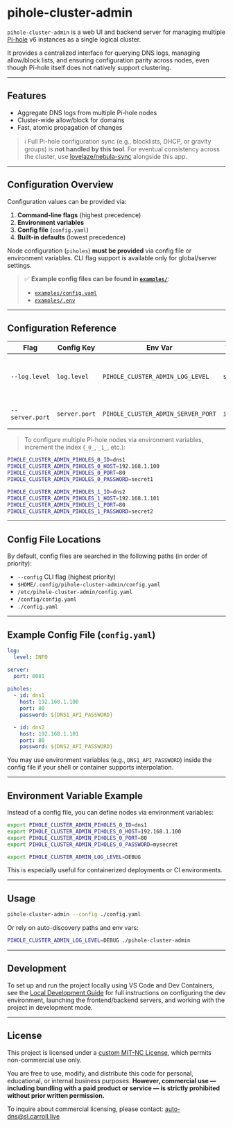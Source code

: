 # pihole-cluster-admin

`pihole-cluster-admin` is a web UI and backend server for managing multiple [Pi-hole](https://pi-hole.net/) v6 instances as a single logical cluster.

It provides a centralized interface for querying DNS logs, managing allow/block lists, and ensuring configuration parity across nodes, even though Pi-hole itself does not natively support clustering.

---

## Features

- Aggregate DNS logs from multiple Pi-hole nodes
- Cluster-wide allow/block for domains
- Fast, atomic propagation of changes

> ℹ️ Full Pi-hole configuration sync (e.g., blocklists, DHCP, or gravity groups) is **not handled by this tool**.
> For eventual consistency across the cluster, use [lovelaze/nebula-sync](https://github.com/lovelaze/nebula-sync) alongside this app.

---

## Configuration Overview

Configuration values can be provided via:

1. **Command-line flags** (highest precedence)
2. **Environment variables**
3. **Config file** (`config.yaml`)
4. **Built-in defaults** (lowest precedence)

Node configuration (`piholes`) **must be provided** via config file or environment variables. CLI flag support is available only for global/server settings.

> ✅ **Example config files can be found in [`examples/`](./examples/)**:
> - [`examples/config.yaml`](./examples/config.yaml)
> - [`examples/.env`](./examples/.env)

---

## Configuration Reference

| Flag | Config Key | Env Var | Type | Default | Description |
|------|------------|---------|------|---------|-------------|
| `--log.level` | `log.level` | `PIHOLE_CLUSTER_ADMIN_LOG_LEVEL` | `string` | `INFO` | Log level (`TRACE`, `DEBUG`, `INFO`, `WARN`, `ERROR`, `FATAL`) |
| `--server.port` | `server.port` | `PIHOLE_CLUSTER_ADMIN_SERVER_PORT` | `int` | `8081` | Port to run the admin server on |

> To configure multiple Pi-hole nodes via environment variables, increment the index (`_0_`, `_1_`, etc.):

```bash
PIHOLE_CLUSTER_ADMIN_PIHOLES_0_ID=dns1
PIHOLE_CLUSTER_ADMIN_PIHOLES_0_HOST=192.168.1.100
PIHOLE_CLUSTER_ADMIN_PIHOLES_0_PORT=80
PIHOLE_CLUSTER_ADMIN_PIHOLES_0_PASSWORD=secret1

PIHOLE_CLUSTER_ADMIN_PIHOLES_1_ID=dns2
PIHOLE_CLUSTER_ADMIN_PIHOLES_1_HOST=192.168.1.101
PIHOLE_CLUSTER_ADMIN_PIHOLES_1_PORT=80
PIHOLE_CLUSTER_ADMIN_PIHOLES_1_PASSWORD=secret2
```

---

## Config File Locations

By default, config files are searched in the following paths (in order of priority):

- `--config` CLI flag (highest priority)
- `$HOME/.config/pihole-cluster-admin/config.yaml`
- `/etc/pihole-cluster-admin/config.yaml`
- `/config/config.yaml`
- `./config.yaml`

---

## Example Config File (`config.yaml`)

```yaml
log:
  level: INFO

server:
  port: 8081
  
piholes:
  - id: dns1
    host: 192.168.1.100
    port: 80
    password: ${DNS1_API_PASSWORD}

  - id: dns2
    host: 192.168.1.101
    port: 80
    password: ${DNS2_API_PASSWORD}
```

You may use environment variables (e.g., `DNS1_API_PASSWORD`) inside the config file if your shell or container supports interpolation.

---

## Environment Variable Example

Instead of a config file, you can define nodes via environment variables:

```bash
export PIHOLE_CLUSTER_ADMIN_PIHOLES_0_ID=dns1
export PIHOLE_CLUSTER_ADMIN_PIHOLES_0_HOST=192.168.1.100
export PIHOLE_CLUSTER_ADMIN_PIHOLES_0_PORT=80
export PIHOLE_CLUSTER_ADMIN_PIHOLES_0_PASSWORD=mysecret

export PIHOLE_CLUSTER_ADMIN_LOG_LEVEL=DEBUG
```

This is especially useful for containerized deployments or CI environments.

---

## Usage

```bash
pihole-cluster-admin --config ./config.yaml
```

Or rely on auto-discovery paths and env vars:

```bash
PIHOLE_CLUSTER_ADMIN_LOG_LEVEL=DEBUG ./pihole-cluster-admin
```

---

## Development

To set up and run the project locally using VS Code and Dev Containers, see the [Local Development Guide](.devcontainer/DEVELOPMENT.md) for full instructions on configuring the dev environment, launching the frontend/backend servers, and working with the project in development mode.

___

## License

This project is licensed under a [custom MIT-NC License](./LICENSE), which permits non-commercial use only.

You are free to use, modify, and distribute this code for personal, educational, or internal business purposes. **However, commercial use — including bundling with a paid product or service — is strictly prohibited without prior written permission.**

To inquire about commercial licensing, please contact: [auto-dns@sl.carroll.live](mailto:auto-dns@sl.carroll.live)
